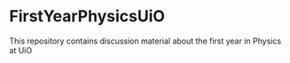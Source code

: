 # FirstYearPhysicsUiO
This repository contains discussion material about the first year in Physics at UiO
